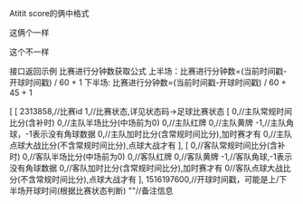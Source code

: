 Atitit score的俩中格式

这俩个一样





这个不一样

接口返回示例
比赛进行分钟数获取公式
上半场：比赛进行分钟数=(当前时间戳-开球时间戳) / 60 + 1
下半场: 比赛进行分钟数=(当前时间戳-开球时间戳) / 60 + 45 + 1

[
  [
    2313858,//比赛id
    1,//比赛状态,详见状态码->足球比赛状态
    [
      0,//主队常规时间比分(含补时)
      0,//主队半场比分(中场前为0)
      0,//主队红牌
      0,//主队黄牌
      -1,//主队角球，-1表示没有角球数据
      0,//主队加时比分(含常规时间比分),加时赛才有
      0,//主队点球大战比分(不含常规时间比分),点球大战才有
    ],
    [
      0,//客队常规时间比分(含补时)
      0,//客队半场比分(中场前为0)
      0,//客队红牌
      0,//客队黄牌
      -1,//客队角球,-1表示没有角球数据
      0,//客队加时比分(含常规时间比分),加时赛才有
      0//客队点球大战比分(不含常规时间比分),点球大战才有
    ],
    1516197600,//开球时间戳，可能是上/下半场开球时间(根据比赛状态判断)
    ""//备注信息

